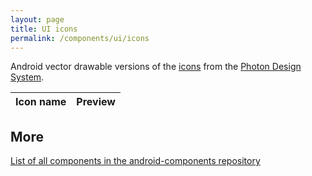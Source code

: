 ```yaml
---
layout: page
title: UI icons
permalink: /components/ui/icons
---
```


Android vector drawable versions of the [icons](https://design.firefox.com/icons/viewer/) from the [Photon Design System](https://design.firefox.com/photon/welcome.html).
<style>
    #preview_table {
        text-align: center;
    }

    #preview_table td:nth-child(2) {
        background: darkgray;
    }
</style>
<table id="preview_table">
    <thead>
    <tr>
        <th>Icon name</th>
        <th>Preview</th>
    </tr>
    </thead>
    <tbody>
    </tbody>
</table>

<script src="{{"/assets/js/icon-js.js" | relative_url }}"></script>


## More

[List of all components in the android-components repository](https://github.com/mozilla-mobile/android-components/blob/main/README.md)
